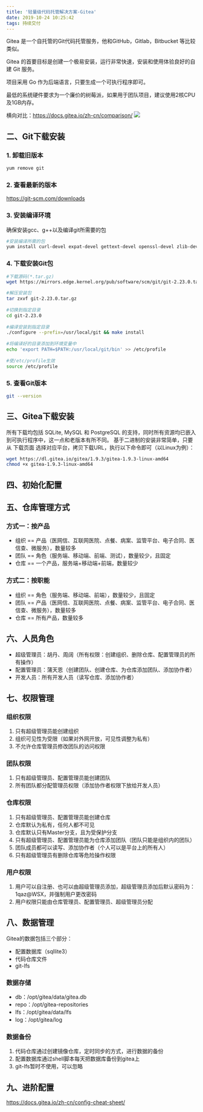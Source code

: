 ```yaml
---
title: '轻量级代码托管解决方案-Gitea'
date: 2019-10-24 10:25:42
tags: 持续交付
---
```


Gitea 是一个自托管的Git代码托管服务，他和GitHub，Gitlab，Bitbucket 等比较类似。

Gitea 的首要目标是创建一个极易安装，运行非常快速，安装和使用体验良好的自建 Git 服务。

<!-- more -->

项目采用 Go 作为后端语言，只要生成一个可执行程序即可。

最低的系统硬件要求为一个廉价的树莓派，如果用于团队项目，建议使用2核CPU及1GB内存。

横向对比：https://docs.gitea.io/zh-cn/comparison/
![](/img/compare.png)


## 二、Git下载安装

### 1. 卸载旧版本

```bash
yum remove git
```

### 2. 查看最新的版本

https://git-scm.com/downloads

### 3. 安装编译环境
确保安装gcc、g++以及编译git所需要的包

```bash
#安装编译所需的包
yum install curl-devel expat-devel gettext-devel openssl-devel zlib-devel perl-ExtUtils-MakeMaker
```

### 4. 下载安装Git包
```bash
#下载源码(*.tar.gz)
wget https://mirrors.edge.kernel.org/pub/software/scm/git/git-2.23.0.tar.gz

#解压安装包
tar zxvf git-2.23.0.tar.gz
 
#切换到指定目录 
cd git-2.23.0
 
#编译安装到指定目录
./configure --prefix=/usr/local/git && make install
 
#将编译好的目录添加到环境变量中
echo 'export PATH=$PATH:/usr/local/git/bin' >> /etc/profile
 
#使/etc/profile生效
source /etc/profile
```

### 5. 查看Git版本
```bash
git --version
```

## 三、Gitea下载安装

所有下载均包括 SQLite, MySQL 和 PostgreSQL 的支持，同时所有资源均已嵌入到可执行程序中，这一点和老版本有所不同。 基于二进制的安装非常简单，只要从 下载页面 选择对应平台，拷贝下载URL，执行以下命令即可（以Linux为例）：

```bash
wget https://dl.gitea.io/gitea/1.9.3/gitea-1.9.3-linux-amd64
chmod +x gitea-1.9.3-linux-amd64
```

## 四、初始化配置


## 五、仓库管理方式

### 方式一：按产品
- 组织 == 产品（医网信、互联网医院、点餐、病案、监管平台、电子合同、医信查、微服务），数量较多
- 团队 == 角色（服务端、移动端、前端、测试），数量较少，且固定
- 仓库 == 一个产品，服务端+移动端+前端，数量较少

### 方式二：按职能
- 组织 == 角色（服务端、移动端、前端），数量较少，且固定
- 团队 == 产品（医网信、互联网医院、点餐、病案、监管平台、电子合同、医信查、微服务），数量较多
- 仓库 == 所有产品，数量较多


## 六、人员角色
- 超级管理员：胡丹、周阔（所有权限：创建组织、删除仓库、配置管理员的所有操作）
- 配置管理员：蒲天恩（创建团队、创建仓库、为仓库添加团队、添加协作者）
- 开发人员：所有开发人员（读写仓库、添加协作者）


## 七、权限管理

### 组织权限
1. 只有超级管理员能创建组织
2. 组织可见性为受限（如果对外网开放，可见性调整为私有）
3. 不允许仓库管理员修改团队的访问权限

### 团队权限
1. 只有超级管理员、配置管理员能创建团队
2. 所有团队都分配管理员权限（添加协作者权限下放给开发人员）

### 仓库权限
1. 只有超级管理员、配置管理员能创建仓库
2. 仓库默认为私有，任何人都不可见
3. 仓库默认只有Master分支，且为受保护分支
3. 只有超级管理员、配置管理员能为仓库添加团队（团队只能是组织内的团队）
4. 团队成员都可以读写、添加协作者（个人可以是平台上的所有人）
5. 只有超级管理员有删除仓库等危险操作权限

### 用户权限
1. 用户可以自注册、也可以由超级管理员添加，超级管理员添加后默认密码为：1qaz@WSX，并强制用户更改密码
2. 用户权限只能由仓库管理员、配置管理员、超级管理员分配

## 八、数据管理

Gitea的数据包括三个部分：
- 配置数据库（sqllite3）
- 代码仓库文件
- git-lfs

### 数据存储
- db：/opt/gitea/data/gitea.db
- repo：/opt/gitea-repositories
- lfs：/opt/gitea/data/lfs
- log：/opt/gitea/log

### 数据备份
1. 代码仓库通过创建镜像仓库，定时同步的方式，进行数据的备份
2. 配置数据库通过shell脚本每天把数据库备份到gitea上
3. git-lfs暂时不使用，可以忽略

## 九、进阶配置
https://docs.gitea.io/zh-cn/config-cheat-sheet/

